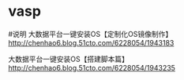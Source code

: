 # vasp
#说明
大数据平台一键安装OS【定制化OS镜像制作】
http://chenhao6.blog.51cto.com/6228054/1943183

大数据平台一键安装OS【搭建脚本篇】
http://chenhao6.blog.51cto.com/6228054/1943235